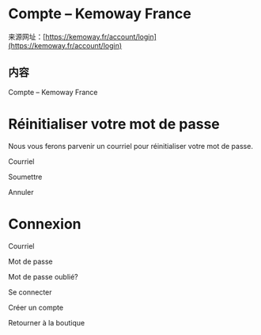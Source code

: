# Compte – Kemoway France

来源网址：[https://kemoway.fr/account/login](https://kemoway.fr/account/login)

## 内容

<link rel="stylesheet" href="/kmy/assets/css/markdown.css">

Compte – Kemoway France

# Réinitialiser votre mot de passe

Nous vous ferons parvenir un courriel pour réinitialiser votre mot de passe.

Courriel

Soumettre

Annuler

# Connexion

Courriel

Mot de passe

Mot de passe oublié?

Se connecter

Créer un compte

Retourner à la boutique
